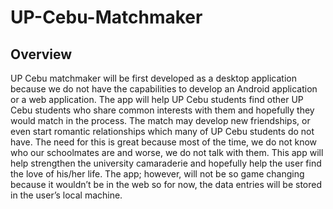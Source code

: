 # UP-Cebu-Matchmaker

## Overview
UP Cebu matchmaker will be first developed as a desktop application because we do
not have the capabilities to develop an Android application or a web application. The
app will help UP Cebu students find other UP Cebu students who share common
interests with them and hopefully they would match in the process. The match may
develop new friendships, or even start romantic relationships which many of UP Cebu
students do not have. The need for this is great because most of the time, we do not
know who our schoolmates are and worse, we do not talk with them. This app will help
strengthen the university camaraderie and hopefully help the user find the love of
his/her life. The app; however, will not be so game changing because it wouldn’t be in
the web so for now, the data entries will be stored in the user’s local machine.
